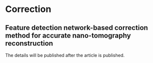 # Correction
## Feature detection network-based correction method for accurate nano-tomography reconstruction
The details will be published after the article is published.
